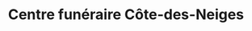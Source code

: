 ---
title: "Centre funéraire Côte-des-Neiges"
url: /montreal/centre-funeraire-cote-des-neiges/
shop: Bestattungen
---